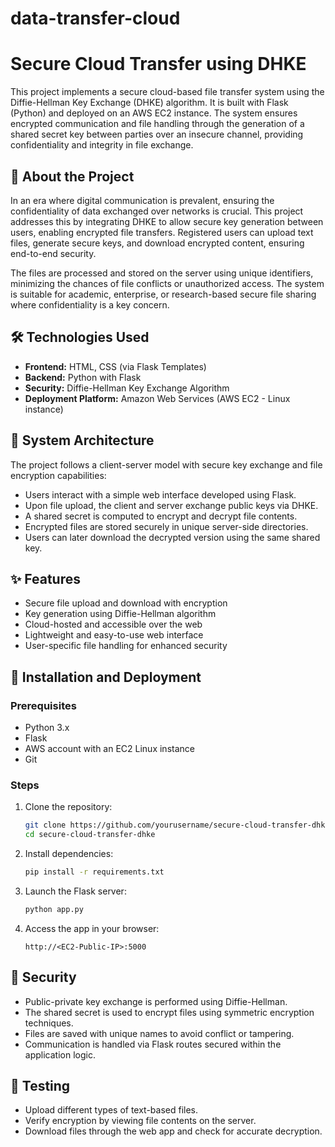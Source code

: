 # data-transfer-cloud

# Secure Cloud Transfer using DHKE

This project implements a secure cloud-based file transfer system using the Diffie-Hellman Key Exchange (DHKE) algorithm. It is built with Flask (Python) and deployed on an AWS EC2 instance. The system ensures encrypted communication and file handling through the generation of a shared secret key between parties over an insecure channel, providing confidentiality and integrity in file exchange.

## 📌 About the Project

In an era where digital communication is prevalent, ensuring the confidentiality of data exchanged over networks is crucial. This project addresses this by integrating DHKE to allow secure key generation between users, enabling encrypted file transfers. Registered users can upload text files, generate secure keys, and download encrypted content, ensuring end-to-end security.

The files are processed and stored on the server using unique identifiers, minimizing the chances of file conflicts or unauthorized access. The system is suitable for academic, enterprise, or research-based secure file sharing where confidentiality is a key concern.

## 🛠 Technologies Used

- **Frontend:** HTML, CSS (via Flask Templates)
- **Backend:** Python with Flask
- **Security:** Diffie-Hellman Key Exchange Algorithm
- **Deployment Platform:** Amazon Web Services (AWS EC2 - Linux instance)

## 🧩 System Architecture

The project follows a client-server model with secure key exchange and file encryption capabilities:

- Users interact with a simple web interface developed using Flask.
- Upon file upload, the client and server exchange public keys via DHKE.
- A shared secret is computed to encrypt and decrypt file contents.
- Encrypted files are stored securely in unique server-side directories.
- Users can later download the decrypted version using the same shared key.

## ✨ Features

- Secure file upload and download with encryption
- Key generation using Diffie-Hellman algorithm
- Cloud-hosted and accessible over the web
- Lightweight and easy-to-use web interface
- User-specific file handling for enhanced security

## 🚀 Installation and Deployment

### Prerequisites

- Python 3.x
- Flask
- AWS account with an EC2 Linux instance
- Git

### Steps

1. Clone the repository:
   ```bash
   git clone https://github.com/yourusername/secure-cloud-transfer-dhke.git
   cd secure-cloud-transfer-dhke
   ```

2. Install dependencies:
   ```bash
   pip install -r requirements.txt
   ```

3. Launch the Flask server:
   ```bash
   python app.py
   ```

4. Access the app in your browser:
   ```
   http://<EC2-Public-IP>:5000
   ```

## 🔐 Security

- Public-private key exchange is performed using Diffie-Hellman.
- The shared secret is used to encrypt files using symmetric encryption techniques.
- Files are saved with unique names to avoid conflict or tampering.
- Communication is handled via Flask routes secured within the application logic.

## 🧪 Testing

- Upload different types of text-based files.
- Verify encryption by viewing file contents on the server.
- Download files through the web app and check for accurate decryption.
